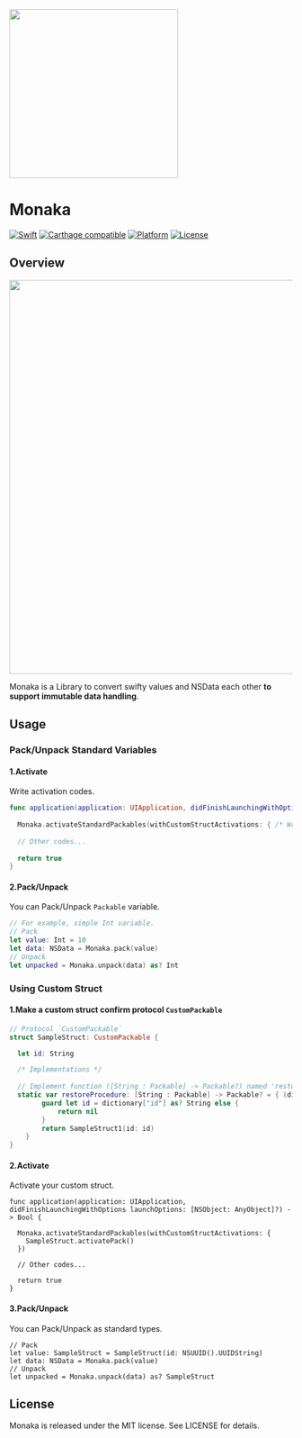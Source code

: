 <img src="https://github.com/naru-jpn/Monaka/blob/master/Logo.png?raw=true" width="300" />

# Monaka
[![Swift](https://img.shields.io/badge/swift-2.2-orange.svg?style=flat)](#)
[![Carthage compatible](https://img.shields.io/badge/Carthage-compatible-4BC51D.svg?style=flat)](https://github.com/Carthage/Carthage)
[![Platform](https://img.shields.io/badge/platform-ios-lightgrey.svg?style=flat)](#)
[![License](https://img.shields.io/badge/license-MIT-blue.svg?style=flat)](https://opensource.org/licenses/MIT)

## Overview

<img src="https://github.com/naru-jpn/Monaka/blob/master/WhatMonaka.png?raw=true" width="700" />

Monaka is a Library to convert swifty values and NSData each other __to support immutable data handling__.

## Usage

### Pack/Unpack Standard Variables

#### 1.Activate

Write activation codes.

```swift
func application(application: UIApplication, didFinishLaunchingWithOptions launchOptions: [NSObject: AnyObject]?) -> Bool {
        
  Monaka.activateStandardPackables(withCustomStructActivations: { /* Write here if you use your struct to pack. */ })
  
  // Other codes...
        
  return true
}
```

#### 2.Pack/Unpack

You can Pack/Unpack `Packable` variable.

```swift
// For example, simple Int variable.
// Pack
let value: Int = 10
let data: NSData = Monaka.pack(value) 
// Unpack
let unpacked = Monaka.unpack(data) as? Int
```

### Using Custom Struct

#### 1.Make a custom struct confirm protocol `CustomPackable`

```swift
// Protocol `CustomPackable`
struct SampleStruct: CustomPackable {

  let id: String

  /* Implementations */
  
  // Implement function ([String : Packable] -> Packable?) named 'restoreProcedure'
  static var restoreProcedure: [String : Packable] -> Packable? = { (dictionary: [String : Packable]) -> Packable? in
        guard let id = dictionary["id"] as? String else {
            return nil
        }
        return SampleStruct1(id: id)
    }
}
```

#### 2.Activate

Activate your custom struct.

```
func application(application: UIApplication, didFinishLaunchingWithOptions launchOptions: [NSObject: AnyObject]?) -> Bool {
        
  Monaka.activateStandardPackables(withCustomStructActivations: {
    SampleStruct.activatePack()
  })
  
  // Other codes...
        
  return true
}
```

#### 3.Pack/Unpack

You can Pack/Unpack as standard types.

```
// Pack
let value: SampleStruct = SampleStruct(id: NSUUID().UUIDString)
let data: NSData = Monaka.pack(value) 
// Unpack
let unpacked = Monaka.unpack(data) as? SampleStruct
```

## License

Monaka is released under the MIT license. See LICENSE for details.
